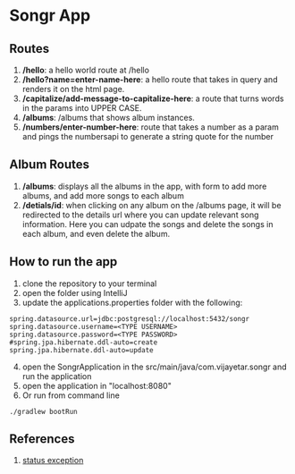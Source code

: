 # Songr App  

## Routes  
1. __/hello__: a hello world route at /hello  
2. __/hello?name=enter-name-here__: a hello route that takes in query and renders it on the html page.   
3. __/capitalize/add-message-to-capitalize-here__: a route that turns words in the params into UPPER CASE. 
4. __/albums__: /albums that shows album instances. 
5. __/numbers/enter-number-here__: route that takes a number as a param and pings the numbersapi to generate a string quote for the number

## Album Routes
1. __/albums__: displays all the albums in the app, with form to add more albums, and add more songs to each album
2. __/detials/id__: when clicking on any album on the /albums page, it will be redirected to the details url where you can update relevant song information. Here you can udpate the songs and delete the songs in each album, and even delete the album.


## How to run the app
1. clone the repository to your terminal  
2. open the folder using IntelliJ  
3. update the applications.properties folder with the following:
```
spring.datasource.url=jdbc:postgresql://localhost:5432/songr
spring.datasource.username=<TYPE USERNAME>
spring.datasource.password=<TYPE PASSWORD>
#spring.jpa.hibernate.ddl-auto=create
spring.jpa.hibernate.ddl-auto=update
```
4. open the SongrApplication in the src/main/java/com.vijayetar.songr and run the application
5. open the application in "localhost:8080"  
6. Or run from command line
```
./gradlew bootRun
```

## References
1. [status exception](https://www.baeldung.com/spring-response-status-exception)